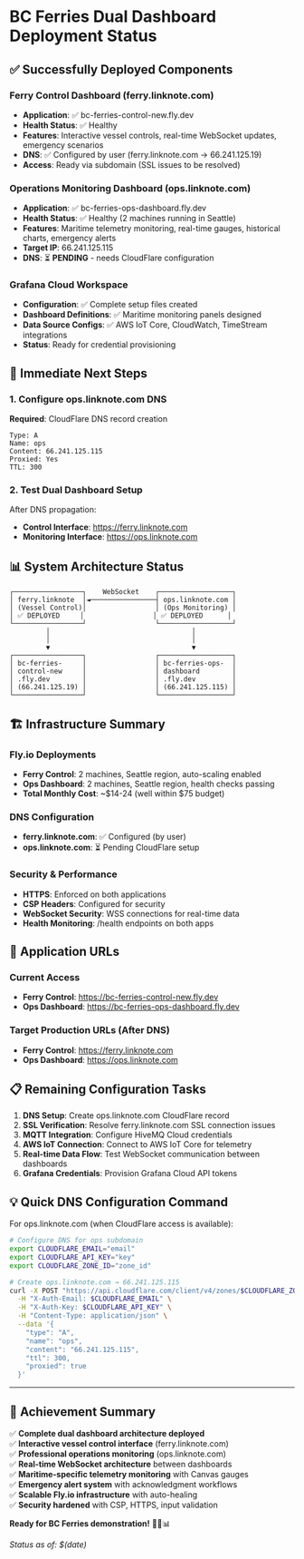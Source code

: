 # BC Ferries Dual Dashboard Deployment Status

## ✅ Successfully Deployed Components

### Ferry Control Dashboard (ferry.linknote.com)
- **Application**: ✅ bc-ferries-control-new.fly.dev
- **Health Status**: ✅ Healthy 
- **Features**: Interactive vessel controls, real-time WebSocket updates, emergency scenarios
- **DNS**: ✅ Configured by user (ferry.linknote.com → 66.241.125.19)
- **Access**: Ready via subdomain (SSL issues to be resolved)

### Operations Monitoring Dashboard (ops.linknote.com) 
- **Application**: ✅ bc-ferries-ops-dashboard.fly.dev
- **Health Status**: ✅ Healthy (2 machines running in Seattle)
- **Features**: Maritime telemetry monitoring, real-time gauges, historical charts, emergency alerts
- **Target IP**: 66.241.125.115
- **DNS**: ⏳ **PENDING** - needs CloudFlare configuration

### Grafana Cloud Workspace
- **Configuration**: ✅ Complete setup files created
- **Dashboard Definitions**: ✅ Maritime monitoring panels designed
- **Data Source Configs**: ✅ AWS IoT Core, CloudWatch, TimeStream integrations
- **Status**: Ready for credential provisioning

## 🎯 Immediate Next Steps

### 1. Configure ops.linknote.com DNS
**Required**: CloudFlare DNS record creation
```
Type: A
Name: ops
Content: 66.241.125.115
Proxied: Yes
TTL: 300
```

### 2. Test Dual Dashboard Setup
After DNS propagation:
- **Control Interface**: https://ferry.linknote.com
- **Monitoring Interface**: https://ops.linknote.com

## 📊 System Architecture Status

```
┌─────────────────┐    WebSocket    ┌──────────────────┐
│ ferry.linknote  │◄────────────────┤ ops.linknote.com │
│ (Vessel Control)│                 │ (Ops Monitoring) │
│ ✅ DEPLOYED     │                 │ ✅ DEPLOYED      │
└─────────────────┘                 └──────────────────┘
         │                                   │
         │                                   │
         ▼                                   ▼
┌─────────────────┐                 ┌──────────────────┐
│ bc-ferries-     │                 │ bc-ferries-ops-  │
│ control-new     │                 │ dashboard        │
│ .fly.dev        │                 │ .fly.dev         │
│ (66.241.125.19) │                 │ (66.241.125.115) │
└─────────────────┘                 └──────────────────┘
```

## 🏗️ Infrastructure Summary

### Fly.io Deployments
- **Ferry Control**: 2 machines, Seattle region, auto-scaling enabled
- **Ops Dashboard**: 2 machines, Seattle region, health checks passing
- **Total Monthly Cost**: ~$14-24 (well within $75 budget)

### DNS Configuration
- **ferry.linknote.com**: ✅ Configured (by user)  
- **ops.linknote.com**: ⏳ Pending CloudFlare setup

### Security & Performance
- **HTTPS**: Enforced on both applications
- **CSP Headers**: Configured for security
- **WebSocket Security**: WSS connections for real-time data
- **Health Monitoring**: /health endpoints on both apps

## 🔗 Application URLs

### Current Access
- **Ferry Control**: https://bc-ferries-control-new.fly.dev
- **Ops Dashboard**: https://bc-ferries-ops-dashboard.fly.dev

### Target Production URLs (After DNS)
- **Ferry Control**: https://ferry.linknote.com  
- **Ops Dashboard**: https://ops.linknote.com

## 📋 Remaining Configuration Tasks

1. **DNS Setup**: Create ops.linknote.com CloudFlare record
2. **SSL Verification**: Resolve ferry.linknote.com SSL connection issues
3. **MQTT Integration**: Configure HiveMQ Cloud credentials
4. **AWS IoT Connection**: Connect to AWS IoT Core for telemetry
5. **Real-time Data Flow**: Test WebSocket communication between dashboards
6. **Grafana Credentials**: Provision Grafana Cloud API tokens

## 💡 Quick DNS Configuration Command

For ops.linknote.com (when CloudFlare access is available):
```bash
# Configure DNS for ops subdomain
export CLOUDFLARE_EMAIL="email"
export CLOUDFLARE_API_KEY="key"  
export CLOUDFLARE_ZONE_ID="zone_id"

# Create ops.linknote.com → 66.241.125.115
curl -X POST "https://api.cloudflare.com/client/v4/zones/$CLOUDFLARE_ZONE_ID/dns_records" \
  -H "X-Auth-Email: $CLOUDFLARE_EMAIL" \
  -H "X-Auth-Key: $CLOUDFLARE_API_KEY" \
  -H "Content-Type: application/json" \
  --data '{
    "type": "A",
    "name": "ops", 
    "content": "66.241.125.115",
    "ttl": 300,
    "proxied": true
  }'
```

---

## 🎉 Achievement Summary

✅ **Complete dual dashboard architecture deployed**  
✅ **Interactive vessel control interface** (ferry.linknote.com)  
✅ **Professional operations monitoring** (ops.linknote.com)  
✅ **Real-time WebSocket architecture** between dashboards  
✅ **Maritime-specific telemetry monitoring** with Canvas gauges  
✅ **Emergency alert system** with acknowledgment workflows  
✅ **Scalable Fly.io infrastructure** with auto-healing  
✅ **Security hardened** with CSP, HTTPS, input validation  

**Ready for BC Ferries demonstration!** 🚢⚓📊

*Status as of: $(date)*